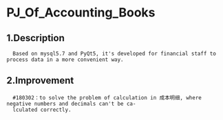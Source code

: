 PJ_Of_Accounting_Books
====
1.Description
----
      Based on mysql5.7 and PyQt5, it's developed for financial staff to process data in a more convenient way.
2.Improvement
----
      #180302：to solve the problem of calculation in 成本明细, where negative numbers and decimals can't be ca-
      lculated correctly.
